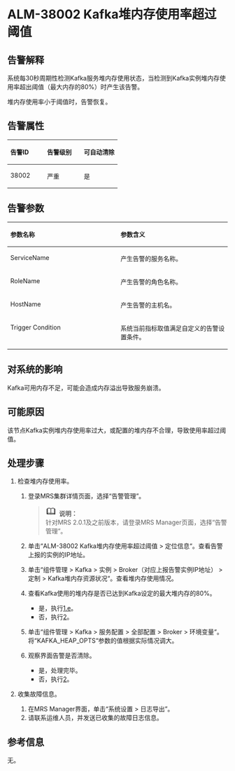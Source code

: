 # ALM-38002 Kafka堆内存使用率超过阈值<a name="ZH-CN_TOPIC_0191883125"></a>

## 告警解释<a name="zh-cn_topic_0191813873_section52353819175629"></a>

系统每30秒周期性检测Kafka服务堆内存使用状态，当检测到Kafka实例堆内存使用率超出阈值（最大内存的80%）时产生该告警。

堆内存使用率小于阈值时，告警恢复。

## 告警属性<a name="zh-cn_topic_0191813873_section30241955175629"></a>

<a name="zh-cn_topic_0191813873_table33679253175629"></a>
<table><thead align="left"><tr id="zh-cn_topic_0191813873_row65360264175629"><th class="cellrowborder" valign="top" width="33.33333333333333%" id="mcps1.1.4.1.1"><p id="zh-cn_topic_0191813873_p59690045175629"><a name="zh-cn_topic_0191813873_p59690045175629"></a><a name="zh-cn_topic_0191813873_p59690045175629"></a><strong id="zh-cn_topic_0191813873_b339495175629"><a name="zh-cn_topic_0191813873_b339495175629"></a><a name="zh-cn_topic_0191813873_b339495175629"></a>告警ID</strong></p>
</th>
<th class="cellrowborder" valign="top" width="33.33333333333333%" id="mcps1.1.4.1.2"><p id="zh-cn_topic_0191813873_p27499162175629"><a name="zh-cn_topic_0191813873_p27499162175629"></a><a name="zh-cn_topic_0191813873_p27499162175629"></a><strong id="zh-cn_topic_0191813873_b46165868175629"><a name="zh-cn_topic_0191813873_b46165868175629"></a><a name="zh-cn_topic_0191813873_b46165868175629"></a>告警级别</strong></p>
</th>
<th class="cellrowborder" valign="top" width="33.33333333333333%" id="mcps1.1.4.1.3"><p id="zh-cn_topic_0191813873_p48447798175629"><a name="zh-cn_topic_0191813873_p48447798175629"></a><a name="zh-cn_topic_0191813873_p48447798175629"></a><strong id="zh-cn_topic_0191813873_b33377000175629"><a name="zh-cn_topic_0191813873_b33377000175629"></a><a name="zh-cn_topic_0191813873_b33377000175629"></a>可自动清除</strong></p>
</th>
</tr>
</thead>
<tbody><tr id="zh-cn_topic_0191813873_row19182484175629"><td class="cellrowborder" valign="top" width="33.33333333333333%" headers="mcps1.1.4.1.1 "><p id="zh-cn_topic_0191813873_p4847978518153"><a name="zh-cn_topic_0191813873_p4847978518153"></a><a name="zh-cn_topic_0191813873_p4847978518153"></a>38002</p>
</td>
<td class="cellrowborder" valign="top" width="33.33333333333333%" headers="mcps1.1.4.1.2 "><p id="zh-cn_topic_0191813873_p3454851718153"><a name="zh-cn_topic_0191813873_p3454851718153"></a><a name="zh-cn_topic_0191813873_p3454851718153"></a>严重</p>
</td>
<td class="cellrowborder" valign="top" width="33.33333333333333%" headers="mcps1.1.4.1.3 "><p id="zh-cn_topic_0191813873_p4696648918153"><a name="zh-cn_topic_0191813873_p4696648918153"></a><a name="zh-cn_topic_0191813873_p4696648918153"></a>是</p>
</td>
</tr>
</tbody>
</table>

## 告警参数<a name="zh-cn_topic_0191813873_section2896740175629"></a>

<a name="zh-cn_topic_0191813873_table33309393175629"></a>
<table><thead align="left"><tr id="zh-cn_topic_0191813873_row59803701175629"><th class="cellrowborder" valign="top" width="50%" id="mcps1.1.3.1.1"><p id="zh-cn_topic_0191813873_p12261637175629"><a name="zh-cn_topic_0191813873_p12261637175629"></a><a name="zh-cn_topic_0191813873_p12261637175629"></a><strong id="zh-cn_topic_0191813873_b43245875175629"><a name="zh-cn_topic_0191813873_b43245875175629"></a><a name="zh-cn_topic_0191813873_b43245875175629"></a>参数名称</strong></p>
</th>
<th class="cellrowborder" valign="top" width="50%" id="mcps1.1.3.1.2"><p id="zh-cn_topic_0191813873_p13254975175629"><a name="zh-cn_topic_0191813873_p13254975175629"></a><a name="zh-cn_topic_0191813873_p13254975175629"></a><strong id="zh-cn_topic_0191813873_b52185911175629"><a name="zh-cn_topic_0191813873_b52185911175629"></a><a name="zh-cn_topic_0191813873_b52185911175629"></a>参数含义</strong></p>
</th>
</tr>
</thead>
<tbody><tr id="zh-cn_topic_0191813873_row66309224175629"><td class="cellrowborder" valign="top" width="50%" headers="mcps1.1.3.1.1 "><p id="zh-cn_topic_0191813873_p10028037181514"><a name="zh-cn_topic_0191813873_p10028037181514"></a><a name="zh-cn_topic_0191813873_p10028037181514"></a>ServiceName</p>
</td>
<td class="cellrowborder" valign="top" width="50%" headers="mcps1.1.3.1.2 "><p id="zh-cn_topic_0191813873_p6964689181514"><a name="zh-cn_topic_0191813873_p6964689181514"></a><a name="zh-cn_topic_0191813873_p6964689181514"></a>产生告警的服务名称。</p>
</td>
</tr>
<tr id="zh-cn_topic_0191813873_row26722922175629"><td class="cellrowborder" valign="top" width="50%" headers="mcps1.1.3.1.1 "><p id="zh-cn_topic_0191813873_p44094143181514"><a name="zh-cn_topic_0191813873_p44094143181514"></a><a name="zh-cn_topic_0191813873_p44094143181514"></a>RoleName</p>
</td>
<td class="cellrowborder" valign="top" width="50%" headers="mcps1.1.3.1.2 "><p id="zh-cn_topic_0191813873_p14855797181514"><a name="zh-cn_topic_0191813873_p14855797181514"></a><a name="zh-cn_topic_0191813873_p14855797181514"></a>产生告警的角色名称。</p>
</td>
</tr>
<tr id="zh-cn_topic_0191813873_row31138966175629"><td class="cellrowborder" valign="top" width="50%" headers="mcps1.1.3.1.1 "><p id="zh-cn_topic_0191813873_p25349263181514"><a name="zh-cn_topic_0191813873_p25349263181514"></a><a name="zh-cn_topic_0191813873_p25349263181514"></a>HostName</p>
</td>
<td class="cellrowborder" valign="top" width="50%" headers="mcps1.1.3.1.2 "><p id="zh-cn_topic_0191813873_p40024426181514"><a name="zh-cn_topic_0191813873_p40024426181514"></a><a name="zh-cn_topic_0191813873_p40024426181514"></a>产生告警的主机名。</p>
</td>
</tr>
<tr id="zh-cn_topic_0191813873_row945715918157"><td class="cellrowborder" valign="top" width="50%" headers="mcps1.1.3.1.1 "><p id="zh-cn_topic_0191813873_p52559716181514"><a name="zh-cn_topic_0191813873_p52559716181514"></a><a name="zh-cn_topic_0191813873_p52559716181514"></a>Trigger Condition</p>
</td>
<td class="cellrowborder" valign="top" width="50%" headers="mcps1.1.3.1.2 "><p id="zh-cn_topic_0191813873_p29478573181514"><a name="zh-cn_topic_0191813873_p29478573181514"></a><a name="zh-cn_topic_0191813873_p29478573181514"></a>系统当前指标取值满足自定义的告警设置条件。</p>
</td>
</tr>
</tbody>
</table>

## 对系统的影响<a name="zh-cn_topic_0191813873_section9094994175629"></a>

Kafka可用内存不足，可能会造成内存溢出导致服务崩溃。

## 可能原因<a name="zh-cn_topic_0191813873_section53582251175629"></a>

该节点Kafka实例堆内存使用率过大，或配置的堆内存不合理，导致使用率超过阈值。

## 处理步骤<a name="zh-cn_topic_0191813873_section32561289175629"></a>

1.  检查堆内存使用率。
    1.  登录MRS集群详情页面，选择“告警管理”。

        >![](public_sys-resources/icon-note.gif) **说明：**   
        >针对MRS 2.0.1及之前版本，请登录MRS Manager页面，选择“告警管理”。  

    2.  单击“ALM-38002 Kafka堆内存使用率超过阈值 \> 定位信息“。查看告警上报的实例的IP地址。
    3.  单击“组件管理 \> Kafka \> 实例 \> Broker（对应上报告警实例IP地址） \> 定制 \> Kafka堆内存资源状况“。查看堆内存使用情况。
    4.  查看Kafka使用的堆内存是否已达到Kafka设定的最大堆内存的80%。
        -   是，执行[1.e](#zh-cn_topic_0191813873_li1011493181634)。
        -   否，执行[2](#zh-cn_topic_0191813873_li572522141314)。

    5.  <a name="zh-cn_topic_0191813873_li1011493181634"></a>单击“组件管理 \> Kafka \> 服务配置 \> 全部配置 \> Broker \> 环境变量“。将“KAFKA\_HEAP\_OPTS“参数的值根据实际情况调大。
    6.  观察界面告警是否清除。
        -   是，处理完毕。
        -   否，执行[2](#zh-cn_topic_0191813873_li572522141314)。

2.  <a name="zh-cn_topic_0191813873_li572522141314"></a>收集故障信息。
    1.  在MRS Manager界面，单击“系统设置 \> 日志导出”。
    2.  请联系运维人员，并发送已收集的故障日志信息。


## 参考信息<a name="zh-cn_topic_0191813873_section51615207175629"></a>

无。


